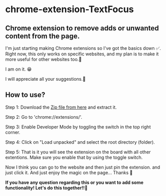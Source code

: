 # chrome-extension-TextFocus
## Chrome extension to remove adds or unwanted content from the page.
<p>I'm just starting making Chrome extensions so I've got the basics down ✅. Right now, this only works on specific websites, and my plan is to make it more useful for other websites too.🚀
<p>I am on it. 😁</p>
<p>I will appreciate all your suggestions.🫡</p>

## How to use?
<p>Step 1: Download the <a href="https://github.com/21parth/chrome-extension-TextFocus">Zip file from here</a> and extract it.</p>
<p>Step 2: Go to 'chrome://extensions/'.</p>
<p>Step 3: Enable Developer Mode by toggling the switch in the top right corner.</p>
<p>Step 4: Click on "Load unpacked" and select the root directory (folder).</p>
<p>Step 5: That is it you will see the extension on the board with all other extentions. Make sure you enable that by using the toggle switch.</p>
<p>Now I think you can go to the website and then just pin the extension. and just click it. And just enjoy the magic on the page... Thanks 🚀</p>
<p><b>If you have any question regarding this or you want to add some functionality! Let's do this together!!🚀</b></p>
